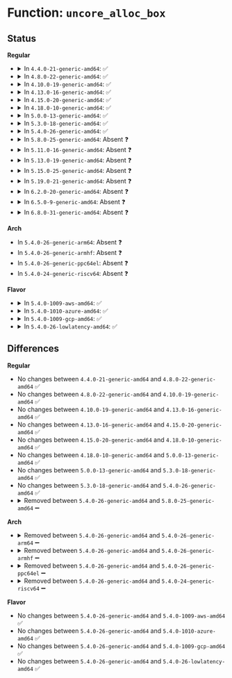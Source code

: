 # Function: <code>uncore_alloc_box</code>

## Status
<b>Regular</b>
<ul>
<li>
<details>
<summary>In <code>4.4.0-21-generic-amd64</code>: ✅</summary>

```c
struct intel_uncore_box * uncore_alloc_box(struct intel_uncore_type * type, int node)
```

```json
{
  "name": "uncore_alloc_box",
  "collision_type": "Unique Static",
  "inline_type": "No",
  "funcs": [
    {
      "addr": 18446744071578933312,
      "name": "uncore_alloc_box",
      "external": false,
      "loc": "arch/x86/events/intel/uncore.c:305",
      "file": "arch/x86/events/intel/uncore.c",
      "inline": "seen, unknown",
      "caller_inline": [],
      "caller_func": [
        "arch/x86/events/intel/uncore.c:uncore_cpu_prepare",
        "arch/x86/events/intel/uncore.c:uncore_pmu_event_init",
        "arch/x86/events/intel/uncore.c:uncore_pci_probe"
      ]
    }
  ],
  "symbols": [
    {
      "addr": 18446744071578933312,
      "name": "uncore_alloc_box",
      "section": ".text",
      "bind": "STB_LOCAL",
      "size": 197
    }
  ]
}
```
</details>
</li>
<li>
<details>
<summary>In <code>4.8.0-22-generic-amd64</code>: ✅</summary>

```c
struct intel_uncore_box * uncore_alloc_box(struct intel_uncore_type * type, int node)
```

```json
{
  "name": "uncore_alloc_box",
  "collision_type": "Unique Static",
  "inline_type": "No",
  "funcs": [
    {
      "addr": 18446744071578930272,
      "name": "uncore_alloc_box",
      "external": false,
      "loc": "arch/x86/events/intel/uncore.c:288",
      "file": "arch/x86/events/intel/uncore.c",
      "inline": "seen, unknown",
      "caller_inline": [],
      "caller_func": [
        "arch/x86/events/intel/uncore.c:uncore_cpu_prepare",
        "arch/x86/events/intel/uncore.c:uncore_pci_probe",
        "arch/x86/events/intel/uncore.c:uncore_pmu_event_init"
      ]
    }
  ],
  "symbols": [
    {
      "addr": 18446744071578930272,
      "name": "uncore_alloc_box",
      "section": ".text",
      "bind": "STB_LOCAL",
      "size": 203
    }
  ]
}
```
</details>
</li>
<li>
<details>
<summary>In <code>4.10.0-19-generic-amd64</code>: ✅</summary>

```c
struct intel_uncore_box * uncore_alloc_box(struct intel_uncore_type * type, int node)
```

```json
{
  "name": "uncore_alloc_box",
  "collision_type": "Unique Static",
  "inline_type": "No",
  "funcs": [
    {
      "addr": 18446744071578930752,
      "name": "uncore_alloc_box",
      "external": false,
      "loc": "arch/x86/events/intel/uncore.c:294",
      "file": "arch/x86/events/intel/uncore.c",
      "inline": "seen, unknown",
      "caller_inline": [],
      "caller_func": [
        "arch/x86/events/intel/uncore.c:uncore_event_cpu_online",
        "arch/x86/events/intel/uncore.c:uncore_pci_probe",
        "arch/x86/events/intel/uncore.c:uncore_pmu_event_init"
      ]
    }
  ],
  "symbols": [
    {
      "addr": 18446744071578930752,
      "name": "uncore_alloc_box",
      "section": ".text",
      "bind": "STB_LOCAL",
      "size": 203
    }
  ]
}
```
</details>
</li>
<li>
<details>
<summary>In <code>4.13.0-16-generic-amd64</code>: ✅</summary>

```c
struct intel_uncore_box * uncore_alloc_box(struct intel_uncore_type * type, int node)
```

```json
{
  "name": "uncore_alloc_box",
  "collision_type": "Unique Static",
  "inline_type": "No",
  "funcs": [
    {
      "addr": 18446744071578923968,
      "name": "uncore_alloc_box",
      "external": false,
      "loc": "arch/x86/events/intel/uncore.c:294",
      "file": "arch/x86/events/intel/uncore.c",
      "inline": "seen, unknown",
      "caller_inline": [],
      "caller_func": [
        "arch/x86/events/intel/uncore.c:uncore_event_cpu_online",
        "arch/x86/events/intel/uncore.c:uncore_pci_probe",
        "arch/x86/events/intel/uncore.c:uncore_pmu_event_init"
      ]
    }
  ],
  "symbols": [
    {
      "addr": 18446744071578923968,
      "name": "uncore_alloc_box",
      "section": ".text",
      "bind": "STB_LOCAL",
      "size": 193
    }
  ]
}
```
</details>
</li>
<li>
<details>
<summary>In <code>4.15.0-20-generic-amd64</code>: ✅</summary>

```c
struct intel_uncore_box * uncore_alloc_box(struct intel_uncore_type * type, int node)
```

```json
{
  "name": "uncore_alloc_box",
  "collision_type": "Unique Static",
  "inline_type": "No",
  "funcs": [
    {
      "addr": 18446744071578926064,
      "name": "uncore_alloc_box",
      "external": false,
      "loc": "arch/x86/events/intel/uncore.c:294",
      "file": "arch/x86/events/intel/uncore.c",
      "inline": "seen, unknown",
      "caller_inline": [],
      "caller_func": [
        "arch/x86/events/intel/uncore.c:uncore_event_cpu_online",
        "arch/x86/events/intel/uncore.c:uncore_pci_probe",
        "arch/x86/events/intel/uncore.c:uncore_pmu_event_init"
      ]
    }
  ],
  "symbols": [
    {
      "addr": 18446744071578926064,
      "name": "uncore_alloc_box",
      "section": ".text",
      "bind": "STB_LOCAL",
      "size": 193
    }
  ]
}
```
</details>
</li>
<li>
<details>
<summary>In <code>4.18.0-10-generic-amd64</code>: ✅</summary>

```c
struct intel_uncore_box * uncore_alloc_box(struct intel_uncore_type * type, int node)
```

```json
{
  "name": "uncore_alloc_box",
  "collision_type": "Unique Static",
  "inline_type": "No",
  "funcs": [
    {
      "addr": 18446744071578928608,
      "name": "uncore_alloc_box",
      "external": false,
      "loc": "arch/x86/events/intel/uncore.c:296",
      "file": "arch/x86/events/intel/uncore.c",
      "inline": "seen, unknown",
      "caller_inline": [],
      "caller_func": [
        "arch/x86/events/intel/uncore.c:uncore_event_cpu_online",
        "arch/x86/events/intel/uncore.c:uncore_pci_probe",
        "arch/x86/events/intel/uncore.c:uncore_pmu_event_init"
      ]
    }
  ],
  "symbols": [
    {
      "addr": 18446744071578928608,
      "name": "uncore_alloc_box",
      "section": ".text",
      "bind": "STB_LOCAL",
      "size": 193
    }
  ]
}
```
</details>
</li>
<li>
<details>
<summary>In <code>5.0.0-13-generic-amd64</code>: ✅</summary>

```c
struct intel_uncore_box * uncore_alloc_box(struct intel_uncore_type * type, int node)
```

```json
{
  "name": "uncore_alloc_box",
  "collision_type": "Unique Static",
  "inline_type": "No",
  "funcs": [
    {
      "addr": 18446744071578929728,
      "name": "uncore_alloc_box",
      "external": false,
      "loc": "arch/x86/events/intel/uncore.c:296",
      "file": "arch/x86/events/intel/uncore.c",
      "inline": "seen, unknown",
      "caller_inline": [],
      "caller_func": [
        "arch/x86/events/intel/uncore.c:uncore_event_cpu_online",
        "arch/x86/events/intel/uncore.c:uncore_pci_probe",
        "arch/x86/events/intel/uncore.c:uncore_pmu_event_init"
      ]
    }
  ],
  "symbols": [
    {
      "addr": 18446744071578929728,
      "name": "uncore_alloc_box",
      "section": ".text",
      "bind": "STB_LOCAL",
      "size": 193
    }
  ]
}
```
</details>
</li>
<li>
<details>
<summary>In <code>5.3.0-18-generic-amd64</code>: ✅</summary>

```c
struct intel_uncore_box * uncore_alloc_box(struct intel_uncore_type * type, int node)
```

```json
{
  "name": "uncore_alloc_box",
  "collision_type": "Unique Static",
  "inline_type": "No",
  "funcs": [
    {
      "addr": 18446744071578935008,
      "name": "uncore_alloc_box",
      "external": false,
      "loc": "arch/x86/events/intel/uncore.c:313",
      "file": "arch/x86/events/intel/uncore.c",
      "inline": "seen, unknown",
      "caller_inline": [],
      "caller_func": [
        "arch/x86/events/intel/uncore.c:allocate_boxes",
        "arch/x86/events/intel/uncore.c:uncore_pci_probe",
        "arch/x86/events/intel/uncore.c:uncore_pmu_event_init"
      ]
    }
  ],
  "symbols": [
    {
      "addr": 18446744071578935008,
      "name": "uncore_alloc_box",
      "section": ".text",
      "bind": "STB_LOCAL",
      "size": 197
    }
  ]
}
```
</details>
</li>
<li>
<details>
<summary>In <code>5.4.0-26-generic-amd64</code>: ✅</summary>

```c
struct intel_uncore_box * uncore_alloc_box(struct intel_uncore_type * type, int node)
```

```json
{
  "name": "uncore_alloc_box",
  "collision_type": "Unique Static",
  "inline_type": "No",
  "funcs": [
    {
      "addr": 18446744071578937488,
      "name": "uncore_alloc_box",
      "external": false,
      "loc": "arch/x86/events/intel/uncore.c:313",
      "file": "arch/x86/events/intel/uncore.c",
      "inline": "seen, unknown",
      "caller_inline": [],
      "caller_func": [
        "arch/x86/events/intel/uncore.c:allocate_boxes",
        "arch/x86/events/intel/uncore.c:uncore_pci_probe",
        "arch/x86/events/intel/uncore.c:uncore_pmu_event_init"
      ]
    }
  ],
  "symbols": [
    {
      "addr": 18446744071578937488,
      "name": "uncore_alloc_box",
      "section": ".text",
      "bind": "STB_LOCAL",
      "size": 197
    }
  ]
}
```
</details>
</li>
<li>
<details>
<summary>In <code>5.8.0-25-generic-amd64</code>: Absent ❓</summary>

```json
{
  "name": "uncore_alloc_box",
  "collision_type": "Unique Static",
  "inline_type": "Selective",
  "funcs": [
    {
      "addr": 18446744071578943520,
      "name": "uncore_alloc_box",
      "external": false,
      "loc": "arch/x86/events/intel/uncore.c:313",
      "file": "arch/x86/events/intel/uncore.c",
      "inline": "not declared, inlined",
      "caller_inline": [],
      "caller_func": [
        "arch/x86/events/intel/uncore.c:allocate_boxes",
        "arch/x86/events/intel/uncore.c:uncore_pci_probe",
        "arch/x86/events/intel/uncore.c:uncore_pmu_event_init"
      ]
    }
  ],
  "symbols": [
    {
      "addr": 18446744071578943520,
      "name": "uncore_alloc_box.isra.0",
      "section": ".text",
      "bind": "STB_LOCAL",
      "size": 201
    }
  ]
}
```
</details>
</li>
<li>
<details>
<summary>In <code>5.11.0-16-generic-amd64</code>: Absent ❓</summary>

```json
{
  "name": "uncore_alloc_box",
  "collision_type": "Unique Static",
  "inline_type": "Selective",
  "funcs": [
    {
      "addr": 18446744071578944848,
      "name": "uncore_alloc_box",
      "external": false,
      "loc": "arch/x86/events/intel/uncore.c:318",
      "file": "arch/x86/events/intel/uncore.c",
      "inline": "not declared, inlined",
      "caller_inline": [],
      "caller_func": [
        "arch/x86/events/intel/uncore.c:allocate_boxes",
        "arch/x86/events/intel/uncore.c:uncore_pci_pmu_register",
        "arch/x86/events/intel/uncore.c:uncore_pmu_event_init"
      ]
    }
  ],
  "symbols": [
    {
      "addr": 18446744071578944848,
      "name": "uncore_alloc_box.isra.0",
      "section": ".text",
      "bind": "STB_LOCAL",
      "size": 201
    }
  ]
}
```
</details>
</li>
<li>
<details>
<summary>In <code>5.13.0-19-generic-amd64</code>: Absent ❓</summary>

```json
{
  "name": "uncore_alloc_box",
  "collision_type": "Unique Static",
  "inline_type": "Selective",
  "funcs": [
    {
      "addr": 18446744071578949760,
      "name": "uncore_alloc_box",
      "external": false,
      "loc": "arch/x86/events/intel/uncore.c:335",
      "file": "arch/x86/events/intel/uncore.c",
      "inline": "not declared, inlined",
      "caller_inline": [],
      "caller_func": [
        "arch/x86/events/intel/uncore.c:allocate_boxes",
        "arch/x86/events/intel/uncore.c:uncore_pci_pmu_register",
        "arch/x86/events/intel/uncore.c:uncore_pmu_event_init"
      ]
    }
  ],
  "symbols": [
    {
      "addr": 18446744071578949760,
      "name": "uncore_alloc_box.isra.0",
      "section": ".text",
      "bind": "STB_LOCAL",
      "size": 201
    }
  ]
}
```
</details>
</li>
<li>
<details>
<summary>In <code>5.15.0-25-generic-amd64</code>: Absent ❓</summary>

```json
{
  "name": "uncore_alloc_box",
  "collision_type": "Unique Static",
  "inline_type": "Selective",
  "funcs": [
    {
      "addr": 18446744071578960224,
      "name": "uncore_alloc_box",
      "external": false,
      "loc": "arch/x86/events/intel/uncore.c:335",
      "file": "arch/x86/events/intel/uncore.c",
      "inline": "not declared, inlined",
      "caller_inline": [],
      "caller_func": [
        "arch/x86/events/intel/uncore.c:allocate_boxes",
        "arch/x86/events/intel/uncore.c:uncore_pci_pmu_register",
        "arch/x86/events/intel/uncore.c:uncore_pmu_event_init"
      ]
    }
  ],
  "symbols": [
    {
      "addr": 18446744071578960224,
      "name": "uncore_alloc_box.isra.0",
      "section": ".text",
      "bind": "STB_LOCAL",
      "size": 201
    }
  ]
}
```
</details>
</li>
<li>
<details>
<summary>In <code>5.19.0-21-generic-amd64</code>: Absent ❓</summary>

```json
{
  "name": "uncore_alloc_box",
  "collision_type": "Unique Static",
  "inline_type": "Selective",
  "funcs": [
    {
      "addr": 18446744071578970416,
      "name": "uncore_alloc_box",
      "external": false,
      "loc": "arch/x86/events/intel/uncore.c:335",
      "file": "arch/x86/events/intel/uncore.c",
      "inline": "not declared, inlined",
      "caller_inline": [],
      "caller_func": [
        "arch/x86/events/intel/uncore.c:allocate_boxes",
        "arch/x86/events/intel/uncore.c:uncore_pci_pmu_register",
        "arch/x86/events/intel/uncore.c:uncore_pmu_event_init"
      ]
    }
  ],
  "symbols": [
    {
      "addr": 18446744071578970416,
      "name": "uncore_alloc_box.isra.0",
      "section": ".text",
      "bind": "STB_LOCAL",
      "size": 197
    }
  ]
}
```
</details>
</li>
<li>
<details>
<summary>In <code>6.2.0-20-generic-amd64</code>: Absent ❓</summary>

```json
{
  "name": "uncore_alloc_box",
  "collision_type": "Unique Static",
  "inline_type": "Selective",
  "funcs": [
    {
      "addr": 18446744071578988208,
      "name": "uncore_alloc_box",
      "external": false,
      "loc": "arch/x86/events/intel/uncore.c:335",
      "file": "arch/x86/events/intel/uncore.c",
      "inline": "not declared, inlined",
      "caller_inline": [],
      "caller_func": [
        "arch/x86/events/intel/uncore.c:allocate_boxes",
        "arch/x86/events/intel/uncore.c:uncore_pci_pmu_register",
        "arch/x86/events/intel/uncore.c:uncore_pmu_event_init"
      ]
    }
  ],
  "symbols": [
    {
      "addr": 18446744071578988208,
      "name": "uncore_alloc_box.isra.0",
      "section": ".text",
      "bind": "STB_LOCAL",
      "size": 197
    }
  ]
}
```
</details>
</li>
<li>
<details>
<summary>In <code>6.5.0-9-generic-amd64</code>: Absent ❓</summary>

```json
{
  "name": "uncore_alloc_box",
  "collision_type": "Unique Static",
  "inline_type": "Selective",
  "funcs": [
    {
      "addr": 18446744071578987408,
      "name": "uncore_alloc_box",
      "external": false,
      "loc": "arch/x86/events/intel/uncore.c:350",
      "file": "arch/x86/events/intel/uncore.c",
      "inline": "not declared, inlined",
      "caller_inline": [],
      "caller_func": [
        "arch/x86/events/intel/uncore.c:allocate_boxes",
        "arch/x86/events/intel/uncore.c:uncore_pci_pmu_register",
        "arch/x86/events/intel/uncore.c:uncore_pmu_event_init"
      ]
    }
  ],
  "symbols": [
    {
      "addr": 18446744071578987408,
      "name": "uncore_alloc_box.isra.0",
      "section": ".text",
      "bind": "STB_LOCAL",
      "size": 239
    }
  ]
}
```
</details>
</li>
<li>
<details>
<summary>In <code>6.8.0-31-generic-amd64</code>: Absent ❓</summary>

```json
{
  "name": "uncore_alloc_box",
  "collision_type": "Unique Static",
  "inline_type": "Selective",
  "funcs": [
    {
      "addr": 18446744071579012288,
      "name": "uncore_alloc_box",
      "external": false,
      "loc": "arch/x86/events/intel/uncore.c:350",
      "file": "arch/x86/events/intel/uncore.c",
      "inline": "not declared, inlined",
      "caller_inline": [],
      "caller_func": [
        "arch/x86/events/intel/uncore.c:allocate_boxes",
        "arch/x86/events/intel/uncore.c:uncore_pci_pmu_register",
        "arch/x86/events/intel/uncore.c:uncore_pmu_event_init"
      ]
    }
  ],
  "symbols": [
    {
      "addr": 18446744071579012288,
      "name": "uncore_alloc_box.isra.0",
      "section": ".text",
      "bind": "STB_LOCAL",
      "size": 239
    }
  ]
}
```
</details>
</li>
</ul>
<b>Arch</b>
<ul>
<li>
In <code>5.4.0-26-generic-arm64</code>: Absent ❓
</li>
<li>
In <code>5.4.0-26-generic-armhf</code>: Absent ❓
</li>
<li>
In <code>5.4.0-26-generic-ppc64el</code>: Absent ❓
</li>
<li>
In <code>5.4.0-24-generic-riscv64</code>: Absent ❓
</li>
</ul>
<b>Flavor</b>
<ul>
<li>
<details>
<summary>In <code>5.4.0-1009-aws-amd64</code>: ✅</summary>

```c
struct intel_uncore_box * uncore_alloc_box(struct intel_uncore_type * type, int node)
```

```json
{
  "name": "uncore_alloc_box",
  "collision_type": "Unique Static",
  "inline_type": "No",
  "funcs": [
    {
      "addr": 18446744071578937488,
      "name": "uncore_alloc_box",
      "external": false,
      "loc": "arch/x86/events/intel/uncore.c:313",
      "file": "arch/x86/events/intel/uncore.c",
      "inline": "seen, unknown",
      "caller_inline": [],
      "caller_func": [
        "arch/x86/events/intel/uncore.c:allocate_boxes",
        "arch/x86/events/intel/uncore.c:uncore_pci_probe",
        "arch/x86/events/intel/uncore.c:uncore_pmu_event_init"
      ]
    }
  ],
  "symbols": [
    {
      "addr": 18446744071578937488,
      "name": "uncore_alloc_box",
      "section": ".text",
      "bind": "STB_LOCAL",
      "size": 197
    }
  ]
}
```
</details>
</li>
<li>
<details>
<summary>In <code>5.4.0-1010-azure-amd64</code>: ✅</summary>

```c
struct intel_uncore_box * uncore_alloc_box(struct intel_uncore_type * type, int node)
```

```json
{
  "name": "uncore_alloc_box",
  "collision_type": "Unique Static",
  "inline_type": "No",
  "funcs": [
    {
      "addr": 18446744071578934464,
      "name": "uncore_alloc_box",
      "external": false,
      "loc": "arch/x86/events/intel/uncore.c:313",
      "file": "arch/x86/events/intel/uncore.c",
      "inline": "seen, unknown",
      "caller_inline": [],
      "caller_func": [
        "arch/x86/events/intel/uncore.c:allocate_boxes",
        "arch/x86/events/intel/uncore.c:uncore_pci_probe",
        "arch/x86/events/intel/uncore.c:uncore_pmu_event_init"
      ]
    }
  ],
  "symbols": [
    {
      "addr": 18446744071578934464,
      "name": "uncore_alloc_box",
      "section": ".text",
      "bind": "STB_LOCAL",
      "size": 197
    }
  ]
}
```
</details>
</li>
<li>
<details>
<summary>In <code>5.4.0-1009-gcp-amd64</code>: ✅</summary>

```c
struct intel_uncore_box * uncore_alloc_box(struct intel_uncore_type * type, int node)
```

```json
{
  "name": "uncore_alloc_box",
  "collision_type": "Unique Static",
  "inline_type": "No",
  "funcs": [
    {
      "addr": 18446744071578937424,
      "name": "uncore_alloc_box",
      "external": false,
      "loc": "arch/x86/events/intel/uncore.c:313",
      "file": "arch/x86/events/intel/uncore.c",
      "inline": "seen, unknown",
      "caller_inline": [],
      "caller_func": [
        "arch/x86/events/intel/uncore.c:allocate_boxes",
        "arch/x86/events/intel/uncore.c:uncore_pci_probe",
        "arch/x86/events/intel/uncore.c:uncore_pmu_event_init"
      ]
    }
  ],
  "symbols": [
    {
      "addr": 18446744071578937424,
      "name": "uncore_alloc_box",
      "section": ".text",
      "bind": "STB_LOCAL",
      "size": 197
    }
  ]
}
```
</details>
</li>
<li>
<details>
<summary>In <code>5.4.0-26-lowlatency-amd64</code>: ✅</summary>

```c
struct intel_uncore_box * uncore_alloc_box(struct intel_uncore_type * type, int node)
```

```json
{
  "name": "uncore_alloc_box",
  "collision_type": "Unique Static",
  "inline_type": "No",
  "funcs": [
    {
      "addr": 18446744071578938000,
      "name": "uncore_alloc_box",
      "external": false,
      "loc": "arch/x86/events/intel/uncore.c:313",
      "file": "arch/x86/events/intel/uncore.c",
      "inline": "seen, unknown",
      "caller_inline": [],
      "caller_func": [
        "arch/x86/events/intel/uncore.c:allocate_boxes",
        "arch/x86/events/intel/uncore.c:uncore_pci_probe",
        "arch/x86/events/intel/uncore.c:uncore_pmu_event_init"
      ]
    }
  ],
  "symbols": [
    {
      "addr": 18446744071578938000,
      "name": "uncore_alloc_box",
      "section": ".text",
      "bind": "STB_LOCAL",
      "size": 197
    }
  ]
}
```
</details>
</li>
</ul>

## Differences
<b>Regular</b>
<ul>
<li>
No changes between <code>4.4.0-21-generic-amd64</code> and <code>4.8.0-22-generic-amd64</code> ✅
</li>
<li>
No changes between <code>4.8.0-22-generic-amd64</code> and <code>4.10.0-19-generic-amd64</code> ✅
</li>
<li>
No changes between <code>4.10.0-19-generic-amd64</code> and <code>4.13.0-16-generic-amd64</code> ✅
</li>
<li>
No changes between <code>4.13.0-16-generic-amd64</code> and <code>4.15.0-20-generic-amd64</code> ✅
</li>
<li>
No changes between <code>4.15.0-20-generic-amd64</code> and <code>4.18.0-10-generic-amd64</code> ✅
</li>
<li>
No changes between <code>4.18.0-10-generic-amd64</code> and <code>5.0.0-13-generic-amd64</code> ✅
</li>
<li>
No changes between <code>5.0.0-13-generic-amd64</code> and <code>5.3.0-18-generic-amd64</code> ✅
</li>
<li>
No changes between <code>5.3.0-18-generic-amd64</code> and <code>5.4.0-26-generic-amd64</code> ✅
</li>
<li>
<details>
<summary>Removed between <code>5.4.0-26-generic-amd64</code> and <code>5.8.0-25-generic-amd64</code> ➖</summary>

```c
struct intel_uncore_box * uncore_alloc_box(struct intel_uncore_type * type, int node)
```
</details>
</li>
</ul>
<b>Arch</b>
<ul>
<li>
<details>
<summary>Removed between <code>5.4.0-26-generic-amd64</code> and <code>5.4.0-26-generic-arm64</code> ➖</summary>

```c
struct intel_uncore_box * uncore_alloc_box(struct intel_uncore_type * type, int node)
```
</details>
</li>
<li>
<details>
<summary>Removed between <code>5.4.0-26-generic-amd64</code> and <code>5.4.0-26-generic-armhf</code> ➖</summary>

```c
struct intel_uncore_box * uncore_alloc_box(struct intel_uncore_type * type, int node)
```
</details>
</li>
<li>
<details>
<summary>Removed between <code>5.4.0-26-generic-amd64</code> and <code>5.4.0-26-generic-ppc64el</code> ➖</summary>

```c
struct intel_uncore_box * uncore_alloc_box(struct intel_uncore_type * type, int node)
```
</details>
</li>
<li>
<details>
<summary>Removed between <code>5.4.0-26-generic-amd64</code> and <code>5.4.0-24-generic-riscv64</code> ➖</summary>

```c
struct intel_uncore_box * uncore_alloc_box(struct intel_uncore_type * type, int node)
```
</details>
</li>
</ul>
<b>Flavor</b>
<ul>
<li>
No changes between <code>5.4.0-26-generic-amd64</code> and <code>5.4.0-1009-aws-amd64</code> ✅
</li>
<li>
No changes between <code>5.4.0-26-generic-amd64</code> and <code>5.4.0-1010-azure-amd64</code> ✅
</li>
<li>
No changes between <code>5.4.0-26-generic-amd64</code> and <code>5.4.0-1009-gcp-amd64</code> ✅
</li>
<li>
No changes between <code>5.4.0-26-generic-amd64</code> and <code>5.4.0-26-lowlatency-amd64</code> ✅
</li>
</ul>
